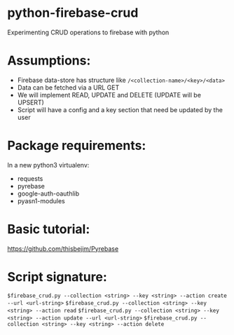 # python-firebase-crud
Experimenting CRUD operations to firebase with python

# Assumptions: 
* Firebase data-store has structure like `/<collection-name>/<key>/<data>`
* Data can be fetched via a URL GET
* We will implement READ, UPDATE and DELETE (UPDATE will be UPSERT)
* Script will have a config and a key section that need be updated by the user


# Package requirements:
In a new python3 virtualenv:
  * requests
  * pyrebase
  * google-auth-oauthlib
  * pyasn1-modules


# Basic tutorial: 
https://github.com/thisbejim/Pyrebase


# Script signature:
`$firebase_crud.py --collection <string> --key <string> --action create --url <url-string>`
`$firebase_crud.py --collection <string> --key <string> --action read`
`$firebase_crud.py --collection <string> --key <string> --action update --url <url-string>`
`$firebase_crud.py --collection <string> --key <string> --action delete`
